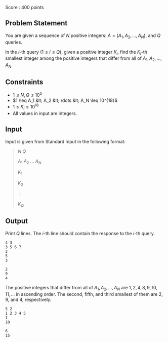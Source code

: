Score : $400$ points

## Problem Statement

You are given a sequence of $N$ positive integers: $A = (A_1, A_2, \dots, A_N)$, and $Q$ queries.

In the $i$-th query $(1 \leq i \leq Q)$, given a positive integer $K_i$, find the $K_i$-th smallest integer among the positive integers that differ from all of $A_1, A_2, \dots, A_N$.

## Constraints

- $1 \leq N, Q \leq 10^5$
- $1 \leq A_1 &lt; A_2 &lt; \dots &lt; A_N \leq 10^{18}$
- $1 \leq K_i \leq 10^{18}$
- All values in input are integers.

## Input

Input is given from Standard Input in the following format:

> $N$ $Q$
> 
> $A_1$ $A_2$ $\ldots$ $A_N$
> 
> $K_1$
> 
> $K_2$
> 
> $\vdots$
> 
> $K_Q$

## Output

Print $Q$ lines. The $i$-th line should contain the response to the $i$-th query.

```input1
4 3
3 5 6 7
2
5
3
```

```output1
2
9
4
```

The positive integers that differ from all of $A_1, A_2, \dots, A_N$ are $1, 2, 4, 8, 9, 10, 11, \dots$ in ascending order.
The second, fifth, and third smallest of them are $2$, $9$, and $4$, respectively.

```input2
5 2
1 2 3 4 5
1
10
```

```output2
6
15
```